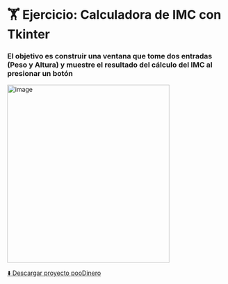 # 🏋️ Ejercicio: Calculadora de IMC con Tkinter
### El objetivo es construir una ventana que tome dos entradas (Peso y Altura) y muestre el resultado del cálculo del IMC al presionar un botón

<img width="373" height="409" alt="image" src="https://github.com/user-attachments/assets/db189065-0621-4bf2-aa3c-051d429815f1" />


[⬇️ Descargar proyecto pooDinero](sistema_de_gestion_empresarial/calculadora_imc_tkinter/IMCTkinter.zip)
